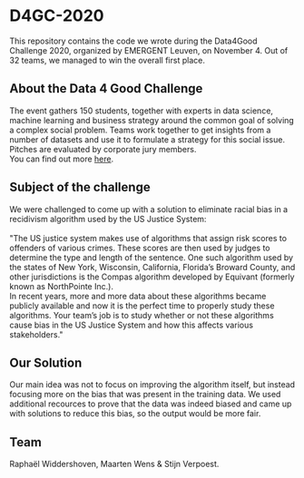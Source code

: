 # D4GC-2020
This repository contains the code we wrote during the Data4Good Challenge 2020, organized by EMERGENT Leuven, on November 4. Out of 32 teams, we managed to win the overall first place.

## About the Data 4 Good Challenge
The event gathers 150 students, together with experts in data science, machine learning and business strategy around the common goal of solving a complex social problem. Teams work together to get insights from a number of datasets and use it to formulate a strategy for this social issue. Pitches are evaluated by corporate jury members. <br />
You can find out more [here](https://www.dataforgood.be/).

## Subject of the challenge
We were challenged to come up with a solution to eliminate racial bias in a recidivism algorithm used by the US Justice System: <br />
<br />
"The US justice system makes use of algorithms that assign risk scores to offenders of various
crimes. These scores are then used by judges to determine the type and length of the sentence. One
such algorithm used by the states of New York, Wisconsin, California, Florida’s Broward County,
and other jurisdictions is the Compas algorithm developed by Equivant (formerly known as
NorthPointe Inc.). <br />
In recent years, more and more data about these algorithms became publicly available and now it is
the perfect time to properly study these algorithms. Your team’s job is to study whether or not
these algorithms cause bias in the US Justice System and how this affects various
stakeholders."

## Our Solution
Our main idea was not to focus on improving the algorithm itself, but instead focusing more on the bias that was present in the training data. We used additional recources to prove that the data was indeed biased and came up with solutions to reduce this bias, so the output would be more fair.

## Team
 Raphaël Widdershoven, Maarten Wens & Stijn Verpoest.
